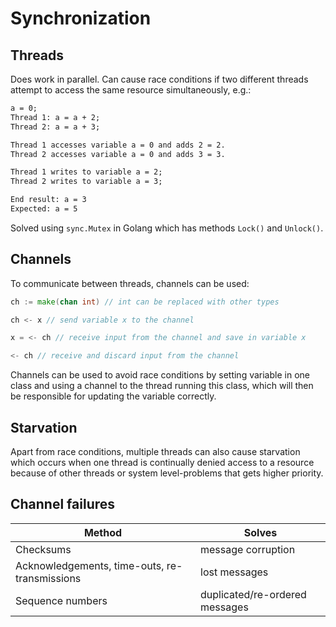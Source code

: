 # Synchronization

## Threads

Does work in parallel. Can cause race conditions if two different threads attempt to access the same resource simultaneously, e.g.:

```md
a = 0;
Thread 1: a = a + 2;
Thread 2: a = a + 3;

Thread 1 accesses variable a = 0 and adds 2 = 2.
Thread 2 accesses variable a = 0 and adds 3 = 3.

Thread 1 writes to variable a = 2;
Thread 2 writes to variable a = 3;

End result: a = 3
Expected: a = 5
```

Solved using `sync.Mutex` in Golang which has methods `Lock()` and `Unlock()`.

## Channels

To communicate between threads, channels can be used:

```go
ch := make(chan int) // int can be replaced with other types

ch <- x // send variable x to the channel

x = <- ch // receive input from the channel and save in variable x

<- ch // receive and discard input from the channel
```

Channels can be used to avoid race conditions by setting variable in one class and using a channel to the thread running this class, which will then be responsible for updating the variable correctly.

## Starvation

Apart from race conditions, multiple threads can also cause starvation which occurs when one thread is continually denied access to a resource because of other threads or system level-problems that gets higher priority.

## Channel failures

Method|Solves
--|--
Checksums|message corruption
Acknowledgements, time-outs, re-transmissions|lost messages
Sequence numbers|duplicated/re-ordered messages
